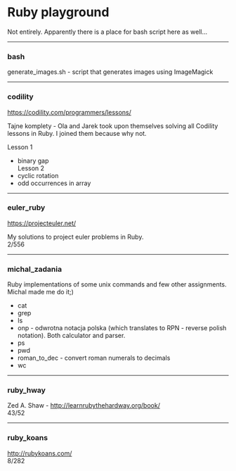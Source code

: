 # Ruby playground

Not entirely. Apparently there is a place for bash script here as well...

---

### bash

generate_images.sh - script that generates images using ImageMagick

---

### codility

https://codility.com/programmers/lessons/  

Tajne komplety - Ola and Jarek took upon themselves solving all Codility lessons in Ruby. I joined them because why not.  

Lesson 1  
  - binary gap  
Lesson 2  
  - cyclic rotation
  - odd occurrences in array   

---

### euler_ruby

https://projecteuler.net/

My solutions to project euler problems in Ruby.  
2/556

---

### michal_zadania

Ruby implementations of some unix commands and few other assignments. Michal made me do it;)

- cat
- grep
- ls
- onp - odwrotna notacja polska (which translates to RPN - reverse polish notation). Both calculator and parser.
- ps
- pwd
- roman_to_dec - convert roman numerals to decimals
- wc

---

### ruby_hway

Zed A. Shaw - http://learnrubythehardway.org/book/  
43/52

---

### ruby_koans

http://rubykoans.com/  
8/282
